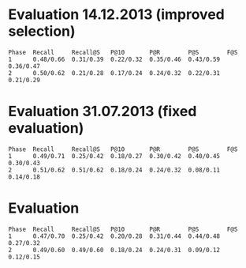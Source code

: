 # Evaluation 14.12.2013 (improved selection)
    Phase  Recall     Recall@S   P@10       P@R        P@S        F@S   
    1      0.48/0.66  0.31/0.39  0.22/0.32  0.35/0.46  0.43/0.59  0.36/0.47  
    2      0.50/0.62  0.21/0.28  0.17/0.24  0.24/0.32  0.22/0.31  0.21/0.29  

# Evaluation 31.07.2013 (fixed evaluation)
    Phase  Recall     Recall@S   P@10       P@R        P@S        F@S   
    1      0.49/0.71  0.25/0.42  0.18/0.27  0.30/0.42  0.40/0.45  0.30/0.43  
    2      0.51/0.62  0.51/0.62  0.18/0.24  0.24/0.32  0.08/0.11  0.14/0.18  

# Evaluation
    Phase  Recall     Recall@S   P@10       P@R        P@S        F@S   
    1      0.47/0.70  0.25/0.42  0.20/0.28  0.31/0.44  0.44/0.48  0.27/0.32  
    2      0.49/0.60  0.49/0.60  0.18/0.24  0.24/0.31  0.09/0.12  0.12/0.15  
